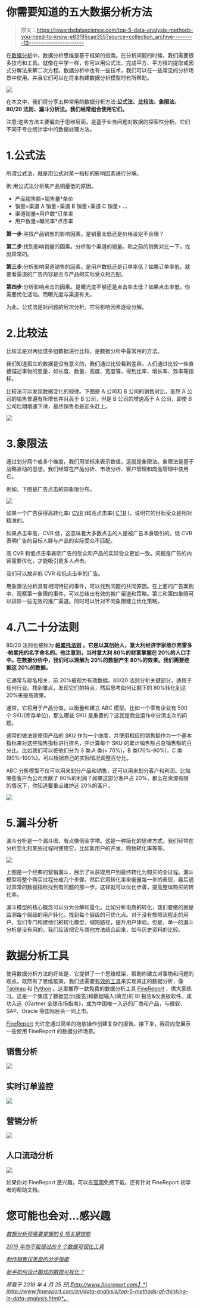 # 你需要知道的五大数据分析方法

> 原文：<https://towardsdatascience.com/top-5-data-analysis-methods-you-need-to-know-e83f95cae355?source=collection_archive---------13----------------------->

在[数据分析](http://www.finereport.com/en/data-analysis/6-key-skills-that-data-analysts-need-to-master.html?utm_source=medium&utm_medium=media&utm_campaign=blog&utm_term=Top%205%20Data%20Analysis%20Methods%20You%20Need%20to%C2%A0Know)中，数据分析思维是基于框架的指南。在分析问题的时候，我们需要很多技巧和工具。就像在中学一样，你可以用公式法、完成平方、平方根的提取或因式分解法来解二次方程。数据分析中也有一些技术，我们可以在一些常见的分析场景中使用。并且它们可以在将来构建数据分析模型时有所帮助。

![](img/50fe3d9b40f23dc6a2ee4301ffe53be2.png)

在本文中，我们将分享五种常用的数据分析方法:**公式法、比较法、象限法、80/20 法则、漏斗分析法。我们经常组合使用它们。**

注意:这些方法主要偏向于思维层面，是基于业务问题对数据的探索性分析。它们不同于专业统计学中的数据处理方法。

# 1.公式法

所谓公式法，就是用公式对某一指标的影响因素进行分解。

例:用公式法分析某产品销量低的原因。

*   产品销售额=销售量*单价
*   销量=渠道 A 销量+渠道 B 销量+渠道 C 销量+ …
*   渠道销量=用户数*订单率
*   用户数量=曝光率*点击率

**第一步**:寻找产品销售的影响因素。是销量太低还是价格设定不合理？

**第二步**:找到影响销量的因素。分析每个渠道的销量。和之前的销售对比一下，找出异常的。

**第三步**:分析影响渠道销售的因素。是用户数低还是订单率低？如果订单率低，就要看渠道的广告内容是否与产品的实际受众相匹配。

**第四步**:分析影响点击的因素。是曝光度不够还是点击率太低？如果点击率低，你需要优化活动。而曝光度与渠道有关。

为此，公式法是对问题的层次分析。它将影响因素逐级分解。

# 2.比较法

比较法是对两组或多组数据进行比较，是数据分析中最常用的方法。

我们知道孤立的数据是没有意义的，我们通过比较看到差异。人们通过比较一些直接描述事物的变量，如长度、数量、高度、宽度等，得到比率、增长率、效率等指标。

比较法可以发现数据变化的规律。下图是 A 公司和 B 公司的销售对比，虽然 A 公司的销售普遍有所增长并且高于 B 公司，但是 B 公司的增速高于 A 公司，即使 B 公司后期增速下滑，最终销售也是迎头赶上。

![](img/80f10ea7ae51e389f7620c78f7cb17d8.png)

# 3.象限法

通过划分两个或多个维度，我们用坐标来表示数值，这就是象限法。象限法是基于战略驱动的思想。我们经常在产品分析、市场分析、客户管理和商品管理中使用它。

例如，下图是广告点击的四象限分布。

![](img/55c8f9652c586cef859e09c703d05bed.png)

如果一个广告获得高转化率( [CVR](https://en.wikipedia.org/wiki/Conversion_marketing#Conversion_rate) )和高点击率( [CTR](https://en.wikipedia.org/wiki/Click-through_rate) )，说明它的目标受众是相对精准的。

如果点击率高，CVR 低，这意味着大多数点击的人是被广告本身吸引的。低 CVR 表明广告的目标人群与产品的实际受众不匹配。

高 CVR 和低点击率表明广告的受众和产品的实际受众更加一致。问题是广告的内容需要优化，才能吸引更多人点击。

我们可以放弃低 CVR 和低点击率的广告。

用象限法分析具有相同特征的事件，可以找到问题的共同原因。在上面的广告案例中，观察第一象限的事件，可以总结出有效的推广渠道和策略。第三和第四象限可以排除一些无效的推广渠道。同时可以针对不同象限建立优化策略。

# 4.八二十分法则

80/20 法则也被称为 [**帕累托法则**](https://en.wikipedia.org/wiki/Pareto_principle) **。它是以其创始人，意大利经济学家维尔弗雷多·帕累托的名字命名的。他注意到，当时意大利 80%的财富掌握在 20%的人口手中。在数据分析中，我们可以理解为 20%的数据产生 80%的效果。我们需要挖掘这 20%的数据。**

它通常与排名相关，前 20%被视为有效数据。80/20 法则分析关键部分，适用于任何行业。找到重点，发现它们的特点，然后思考如何让剩下的 80%转化到这 20%来提高效果。

通常，它将用于产品分类，以衡量和建立 ABC 模型。比如一个零售企业有 500 个 SKU(库存单位)，那么哪些 SKU 是重要的？这就是商业运作中分清主次的问题。

通常的做法是使用产品的 SKU 作为一个维度，并使用相应的销售额作为一个基本指标来对这些销售指标进行排名，并计算每个 SKU 的累计销售额占总销售额的百分比。比如我们可以把他们分为 3 类:A 类(< 70%)，B 类(70%-90%)，C 类(90%-100%)。可以根据自己的实际情况调整百分比。

ABC 分析模型不仅可以用来划分产品和销售，还可以用来划分客户和利润。比如哪些客户为公司贡献了 80%的利润？如果这部分客户占 20%，那么在资源有限的情况下，你知道要重点维护这 20%的客户。

![](img/824ac3a2613182d4a6249045c82c9e3e.png)

# 5.漏斗分析

漏斗分析是一个漏斗图，有点像倒金字塔。这是一种简化的思维方式。我们经常在分析变化和某些过程时使用它，比如新用户的开发、购物转化率等等。

![](img/6ef34cb748d2cb9fc4a5ec1450a7b6ba.png)

上图是一个经典的营销漏斗，展示了从获取用户到最终转化为购买的全过程。漏斗模型将整个购买过程分成几个步骤。然后它用转化率来衡量每一步的表现，最后通过异常的数据指标找到有问题的那一步。这样就可以优化步骤，提高整体购买的转化率。

漏斗模型的核心概念可以分为分解和量化。比如分析电商的转化，我们要做的就是监测每个层级的用户转化，找到每个层级的可优化点。对于没有按照流程走的用户，我们专门构建他们的转化模型，缩短路径，提升用户体验。但是，单一的漏斗分析是没有用的。我们应该把它与其他方法结合起来，如与历史资料的比较。

# 数据分析工具

使用数据分析方法的好处是，它提供了一个思维框架，帮助你建立对事物和问题的观点。既然有了思维框架，我们还需要[有效的工具](/top-6-data-analytics-tools-in-2019-4df815ebf82c)来实现真正的数据分析，像 [Tableau](https://www.tableau.com/) 和 [Python](https://www.python.org/) 。这里推荐一款免费的数据分析工具 [FineReport](http://www.finereport.com/en/?utm_source=medium&utm_medium=media&utm_campaign=blog&utm_term=Top%205%20Data%20Analysis%20Methods%20You%20Need%20to%C2%A0Know) ，供大家练习。这是一个集成了数据显示(报告)和数据输入(填充)的 BI 报告&仪表板软件。成功入选《Gartner 全球市场指南》，成为中国唯一入选的厂商和产品，与微软、SAP、Oracle 等国际巨头一同上市。

[FineReport](http://www.finereport.com/en/?utm_source=medium&utm_medium=media&utm_campaign=blog&utm_term=Top%205%20Data%20Analysis%20Methods%20You%20Need%20to%C2%A0Know) 允许您通过简单的拖放操作创建复杂的报告。接下来，我将向您展示一些使用 FineReport 的数据分析场景。

## 销售分析

![](img/ad4511732699d306860d9c2fc9949421.png)

## 实时订单监控

![](img/32eed980b080231ae990ad1bd72d4155.png)

## 营销分析

![](img/670cfaaf738b9ca9654be63c80c4f9c7.png)

## 人口流动分析

![](img/e53b0f33693809b99ffca727bc71ec70.png)

如果你对 FineReport 感兴趣，可以去[官网](http://www.finereport.com/en/?utm_source=medium&utm_medium=media&utm_campaign=blog&utm_term=Top%205%20Data%20Analysis%20Methods%20You%20Need%20to%C2%A0Know)免费下载。还有针对 FineReport 初学者的帮助文档。

# 您可能也会对…感兴趣

[*数据分析师需要掌握的 6 项关键技能*](/6-key-skills-that-data-analysts-need-to-master-df1d82257b9)

[*2019 年你不能错过的 9 个数据可视化工具*](/9-data-visualization-tools-that-you-cannot-miss-in-2019-3ff23222a927)

[*制作销售仪表盘的分步指南*](/a-step-by-step-guide-to-making-sales-dashboards-34c999cfc28b)

[*新手如何设计酷炫的数据可视化？*](/how-can-beginners-design-cool-data-visualizations-d413ee288671)

*原载于 2019 年 4 月 25 日*[*【http://www.finereport.com】*](http://www.finereport.com/en/data-analysis/top-5-methods-of-thinking-in-data-analysis.html)*。*